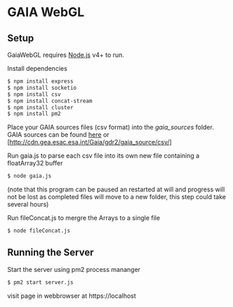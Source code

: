 # GAIA WebGL
## Setup

GaiaWebGL requires [Node.js](https://nodejs.org/) v4+ to run.

Install  dependencies

```sh
$ npm install express
$ npm install socketio
$ npm install csv
$ npm install concat-stream
$ npm install cluster
$ npm install pm2
```
Place your GAIA sources files (csv format) into the *gaia_sources* folder. GAIA sources can be found [here](http://cdn.gea.esac.esa.int/Gaia/gdr1/gaia_source/csv/) or [http://cdn.gea.esac.esa.int/Gaia/gdr2/gaia_source/csv/]

Run gaia.js to parse each csv file into its own new file containing a floatArray32 buffer 
```sh
$ node gaia.js
```

(note that this program can be paused an restarted at will and progress will not be lost as completed files will move to a new folder, this step could take several hours)

Run fileConcat.js to mergre the Arrays to a single file
```sh
$ node fileConcat.js
```

## Running the Server

Start the server using pm2 process mananger
```sh
$ pm2 start server.js
```

visit page in webbrowser at https://localhost

